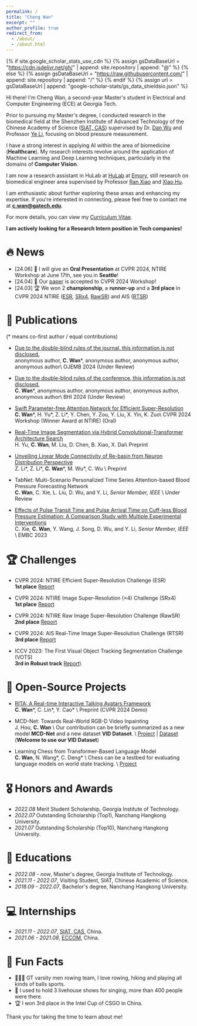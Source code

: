 ```yaml
---
permalink: /
title: "Cheng Wan"
excerpt: ""
author_profile: true
redirect_from: 
  - /about/
  - /about.html
---
```


{% if site.google_scholar_stats_use_cdn %}
{% assign gsDataBaseUrl = "https://cdn.jsdelivr.net/gh/" | append: site.repository | append: "@" %}
{% else %}
{% assign gsDataBaseUrl = "https://raw.githubusercontent.com/" | append: site.repository | append: "/" %}
{% endif %}
{% assign url = gsDataBaseUrl | append: "google-scholar-stats/gs_data_shieldsio.json" %}

<span class='anchor' id='about-me'></span>

Hi there! I'm Cheng Wan, a second-year Master's student in Electrical and Computer Engineering (ECE) at Georgia Tech.

Prior to pursuing my Master's degree, I conducted research in the biomedical field at the Shenzhen Institute of Advanced Technology of the Chinese Academy of Science ([SIAT, CAS](https://english.siat.ac.cn/)) supervised by Dr. [Dan Wu](https://www.bit-siat.com/en/index.php?s=/Show/index/cid/12/id/16.html) and Professor [Ye Li](http://www.bit-siat.com/en/index.php?s=/Show/index/cid/10/id/2.html), focusing on blood pressure measurement.

I have a strong interest in applying AI within the area of biomedicine (**Healthcare**). My research interests revolve around the application of Machine Learning and Deep Learning techniques, particularly in the domains of **Computer Vision**.

I am now a research assistant in HuLab at [HuLab](https://www.nursing.emory.edu/initiatives/center-for-data-science) at [Emory](), still research on biomedical engineer area supervised by Professor [Ran Xiao]([https://www.nursing.emory.edu/initiatives/center-for-data-science](https://www.nursing.emory.edu/faculty-staff/ran-xiao)) and [Xiao Hu](https://www.nursing.emory.edu/faculty-staff/xiao-hu). 

I am enthusiastic about further exploring these areas and enhancing my expertise. If you're interested in connecting, please feel free to contact me at **c.wan@gatech.edu**.

For more details, you can view my [Curriculum Vitae](pdfs/mycv.pdf).


**I am actively looking for a Research Intern position in Tech companies!**

# 🔥 News
- \[24.06\] 🎉 I will give an **Oral Presentation** at CVPR 2024, NTIRE Workshop at June 17th, see you in **Seattle**!
- \[24.04\] 🎉 Our [paper](https://openaccess.thecvf.com/content/CVPR2024W/NTIRE/html/Wan_Swift_Parameter-free_Attention_Network_for_Efficient_Super-Resolution_CVPRW_2024_paper.html) is accepted to CVPR 2024 Workshop!
- \[24.03\] 🏆 We won 2 **championship**, a **runner-up** and a **3rd place**  in CVPR 2024 NTIRE ([ESR]((https://openaccess.thecvf.com/content/CVPR2024W/NTIRE/html/Ren_The_Ninth_NTIRE_2024_Efficient_Super-Resolution_Challenge_Report_CVPRW_2024_paper.html)), [SRx4](https://openaccess.thecvf.com/content/CVPR2024W/NTIRE/html/Chen_NTIRE_2024_Challenge_on_Image_Super-Resolution_x4_Methods_and_Results_CVPRW_2024_paper.html), [RawSR](https://openaccess.thecvf.com/content/CVPR2024W/NTIRE/html/Conde_Deep_RAW_Image_Super-Resolution._A_NTIRE_2024_Challenge_Survey_CVPRW_2024_paper.html)) and AIS ([RTSR](https://openaccess.thecvf.com/content/CVPR2024W/AI4Streaming/html/Conde_Real-Time_4K_Super-Resolution_of_Compressed_AVIF_Images._AIS_2024_Challenge_CVPRW_2024_paper.html))
  

# 📝 Publications
(\* means co-first author / equal contributions)

- [Due to the double-blind rules of the journal, this information is not disclosed.](https://jornywan.github.io/) \
anonymous author, **C. Wan**\*, anonymous author, anonymous author, anonymous author\\
OJEMB 2024 (Under Review) 

- [Due to the double-blind rules of the conference, this information is not disclosed.](https://jornywan.github.io/) \
**C. Wan**\*, anonymous author, anonymous author, anonymous author, anonymous author\\
BHI 2024 (Under Review) 

- [Swift Parameter-free Attention Network for Efficient Super-Resolution](https://openaccess.thecvf.com/content/CVPR2024W/NTIRE/html/Wan_Swift_Parameter-free_Attention_Network_for_Efficient_Super-Resolution_CVPRW_2024_paper.html) \
**C. Wan**\*, H. Yu\*, Z. Li\*, Y. Chen, Y. Zou, Y. Liu, X. Yin, K. Zuo\\
CVPR 2024 Workshop (Winner Award at NTIRE) (Oral) 

- [Real-Time Image Segmentation via Hybrid Convolutional-Transformer Architecture Search](https://arxiv.org/abs/2403.10413) \
H. Yu, **C. Wan**, M. Liu, D. Chen, B. Xiao, X. Dai\\
Preprint 

- [Unveiling Linear Mode Connectivity of Re-basin from Neuron Distribution Perspective](https://openreview.net/pdf?id=RzOm9oOSzm) \
Z. Li\*, Z. Li\*, **C. Wan**\*, M. Wu\*, C. Wu \\
Preprint 

- TabNet: Muiti-Scenario Personalized Time Series Attention-based Blood Pressure Forecasting Network \
**C. Wan**, C. Xie, L. Liu, D. Wu, and Y. Li, _Senior Member, IEEE_ \\
Under Review

- [Effects of Pulse Transit Time and Pulse Arrival Time on Cuff-less Blood Pressure Estimation: A Comparison Study with Multiple Experimental Interventions](https://arinex.com.au/EMBC/pdf/full-paper_1245.pdf) \
C. Xie, **C. Wan**, Y. Wang, J. Song, D. Wu, and Y. Li, _Senior Member, IEEE_ \\
EMBC 2023 

# 🏆 Challenges
- CVPR 2024: NTIRE Efficient Super-Resolution Challenge (ESR) \
**1st place** [Report](https://openaccess.thecvf.com/content/CVPR2024W/NTIRE/html/Ren_The_Ninth_NTIRE_2024_Efficient_Super-Resolution_Challenge_Report_CVPRW_2024_paper.html)

- CVPR 2024: NTIRE Image Super-Resolution (×4) Challenge (SRx4) \
**1st place** [Report](https://openaccess.thecvf.com/content/CVPR2024W/NTIRE/html/Chen_NTIRE_2024_Challenge_on_Image_Super-Resolution_x4_Methods_and_Results_CVPRW_2024_paper.html)

- CVPR 2024: NTIRE Raw Image Super-Resolution Challenge (RawSR) \
**2nd place** [Report](https://openaccess.thecvf.com/content/CVPR2024W/NTIRE/html/Conde_Deep_RAW_Image_Super-Resolution._A_NTIRE_2024_Challenge_Survey_CVPRW_2024_paper.html)

- CVPR 2024: AIS Real-Time Image Super-Resolution Challenge (RTSR) \
**3rd place** [Report](https://openaccess.thecvf.com/content/CVPR2024W/AI4Streaming/html/Conde_Real-Time_4K_Super-Resolution_of_Compressed_AVIF_Images._AIS_2024_Challenge_CVPRW_2024_paper.html)

- ICCV 2023: The First Visual Object Tracking Segmentation Challenge (VOTS) \
**3rd in Robust track** [Report](https://openaccess.thecvf.com/content/ICCV2023W/VOTS/papers/Kristan_The_First_Visual_Object_Tracking_Segmentation_VOTS2023_Challenge_Results_ICCVW_2023_paper.pdf)\\

# 📝 Open-Source Projects
- [RITA: A Real-time Interactive Talking Avatars Framework](https://arxiv.org/abs/2406.13093) \
**C. Wan**\*, C. Lin\*, Y. Cao\* \\
Preprint (CVPR 2024 Demo)

- MCD-Net: Towards Real-World RGB-D Video Inpainting \
J. Hou, **C. Wan** \\
Our contribution can be briefly summarized as a new model **MCD-Net** and a new dataset **VID Dataset**. \\
[Project](https://github.com/JCATCV/MCD-Net) | [Dataset](https://pan.baidu.com/s/1q9ys6ITxQgtfgYltQbdyvA?pwd=lor3) (**Welcome to use our VID Dataset**)

- Learning Chess from Transformer-Based Language Model \
**C. Wan**, N. Wang\*, C. Deng\* \\
Chess can be a testbed for evaluating language models on world state tracking. \\
[Project](https://github.com/JornyWan/learning-chess-blindfolded)

# 🎖 Honors and Awards
- *2022.08* Merit Student Scholarship, Georgia Institute of Technology. 
- *2022.07* Outstanding Scholarship (Top1), Nanchang Hangkong University.
- *2021.07* Outstanding Scholarship (Top10), Nanchang Hangkong University.

# 📖 Educations
- *2022.08 - now*, Master's degree, Georgia Institute of Technology.
- *2021.11 - 2022.07*, Visiting Student, SIAT, Chinese Academic of Science.
- *2018.09 - 2022.07*, Bachelor's degree, Nanchang Hangkong University.

# 💻 Internships
- *2021.11 - 2022.07*, [SIAT, CAS](https://english.siat.ac.cn/), China.
- *2021.06 - 2021.08*, [ECCOM](https://www.eccom.com/en/), China.

# 💬 Fun Facts
- 🚣🏼‍♂️ GT varsity men rowing team, I love rowing, hiking and playing all kinds of balls sports.
- 🎤 I used to hold 3 livehouse shows for singing, more than 400 people were there.
- 🏆 I won 3rd place in the Intel Cup of CSGO in China.

Thank you for taking the time to learn about me!





